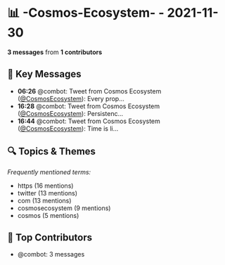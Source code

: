 # 📊 -Cosmos-Ecosystem- - 2021-11-30
**3 messages** from **1 contributors**

## 💬 Key Messages
- **06:26** @combot: Tweet from Cosmos Ecosystem ([@CosmosEcosystem](https://twitter.com/CosmosEcosystem)):
Every prop...
- **16:28** @combot: Tweet from Cosmos Ecosystem ([@CosmosEcosystem](https://twitter.com/CosmosEcosystem)):
Persistenc...
- **16:44** @combot: Tweet from Cosmos Ecosystem ([@CosmosEcosystem](https://twitter.com/CosmosEcosystem)):
Time is li...

## 🔍 Topics & Themes
*Frequently mentioned terms:*
- https (16 mentions)
- twitter (13 mentions)
- com (13 mentions)
- cosmosecosystem (9 mentions)
- cosmos (5 mentions)

## 👥 Top Contributors
- @combot: 3 messages